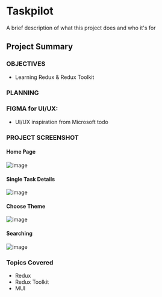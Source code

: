 # Taskpilot  


A brief description of what this project does and who it's for

## Project Summary



### OBJECTIVES

- Learning Redux & Redux Toolkit 



### PLANNING



### FIGMA for UI/UX:

  - UI/UX  inspiration from Microsoft todo
  
### PROJECT SCREENSHOT

#### Home  Page
![image](https://user-images.githubusercontent.com/65822873/227115679-3f7ebadc-7fcd-4cda-9295-3a4ce0b42619.png)

#### Single Task Details 
![image](https://user-images.githubusercontent.com/65822873/227116995-fed6d800-e5a4-4c07-81bd-763569757535.png)

#### Choose Theme
![image](https://user-images.githubusercontent.com/65822873/227117146-41ed4229-d71f-44d0-8b74-93d840f0274f.png)

#### Searching 
![image](https://user-images.githubusercontent.com/65822873/227117335-fa179a27-9a64-42de-85e4-1666acf768b7.png)



### Topics Covered

- Redux
- Redux Toolkit
- MUI


